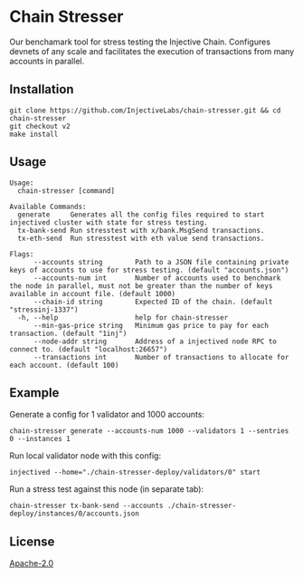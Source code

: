 # Chain Stresser

Our benchamark tool for stress testing the Injective Chain. Configures devnets of any scale and facilitates the execution of transactions from many accounts in parallel.

## Installation

```
git clone https://github.com/InjectiveLabs/chain-stresser.git && cd chain-stresser
git checkout v2
make install
```

## Usage

```
Usage:
  chain-stresser [command]

Available Commands:
  generate     Generates all the config files required to start injectived cluster with state for stress testing.
  tx-bank-send Run stresstest with x/bank.MsgSend transactions.
  tx-eth-send  Run stresstest with eth value send transactions.

Flags:
      --accounts string        Path to a JSON file containing private keys of accounts to use for stress testing. (default "accounts.json")
      --accounts-num int       Number of accounts used to benchmark the node in parallel, must not be greater than the number of keys available in account file. (default 1000)
      --chain-id string        Expected ID of the chain. (default "stressinj-1337")
  -h, --help                   help for chain-stresser
      --min-gas-price string   Minimum gas price to pay for each transaction. (default "1inj")
      --node-addr string       Address of a injectived node RPC to connect to. (default "localhost:26657")
      --transactions int       Number of transactions to allocate for each account. (default 100)
```

## Example

Generate a config for 1 validator and 1000 accounts:

```
chain-stresser generate --accounts-num 1000 --validators 1 --sentries 0 --instances 1
```

Run local validator node with this config:

```
injectived --home="./chain-stresser-deploy/validators/0" start
```

Run a stress test against this node (in separate tab):

```
chain-stresser tx-bank-send --accounts ./chain-stresser-deploy/instances/0/accounts.json
```

## License

[Apache-2.0](/LICENSE)
